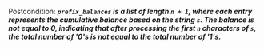 Postcondition: ***`prefix_balances` is a list of length `n + 1`, where each entry represents the cumulative balance based on the string `s`. The balance is not equal to 0, indicating that after processing the first `n` characters of `s`, the total number of '0's is not equal to the total number of '1's.***